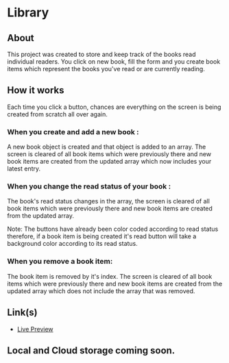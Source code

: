 # Library
## About
This project was created to store and keep track of the books read individual readers. You click on new book, fill the form and you create book items which represent the books you've read or are currently reading.
## How it works
Each time you click a button, chances are everything on the screen is being created from scratch all over again.

### When you create and add a new book :
A new book object is created and that object is added to an array. The screen is cleared of all book items which were previously there and new book items are created from the updated array which now includes your latest entry.

### When you change the read status of your book :
The book's read status changes in the array, the screen is cleared of all book items which were previously there and new book items are created from the updated array.

Note: The buttons have already been color coded according to read status therefore, if a book item is being created it's read button will take a background color according to its read status.

### When you remove a book item:
The book item is removed by it's index. The screen is cleared of all book items which were previously there and new book items are created from the updated array which does not include the array that was removed.
## Link(s)
* [Live Preview](https://somtojf.github.io/Library/)
## Local and Cloud storage coming soon.